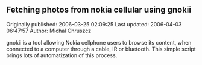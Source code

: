 ## Fetching photos from nokia cellular using gnokii

Originally published: 2006-03-25 02:09:25
Last updated: 2006-04-03 06:47:57
Author: Michal Chruszcz

gnokii is a tool allowing Nokia cellphone users to browse its content, when connected to a computer through a cable, IR or bluetooth. This simple script brings lots of automatization of this process.